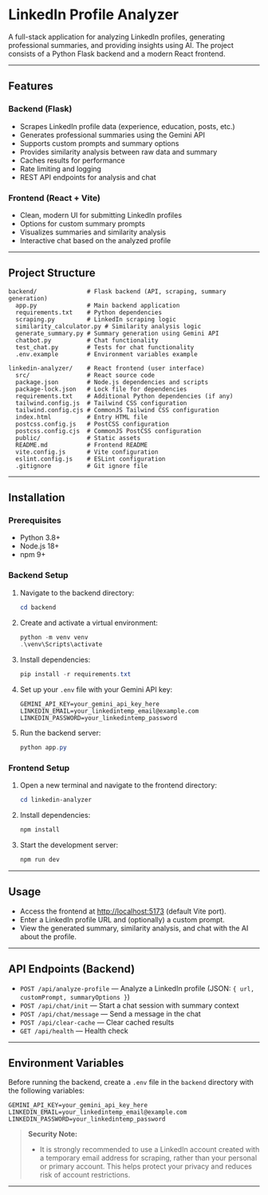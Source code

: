# LinkedIn Profile Analyzer

A full-stack application for analyzing LinkedIn profiles, generating professional summaries, and providing insights using AI. The project consists of a Python Flask backend and a modern React frontend.

---

## Features

### Backend (Flask)
- Scrapes LinkedIn profile data (experience, education, posts, etc.)
- Generates professional summaries using the Gemini API
- Supports custom prompts and summary options
- Provides similarity analysis between raw data and summary
- Caches results for performance
- Rate limiting and logging
- REST API endpoints for analysis and chat

### Frontend (React + Vite)
- Clean, modern UI for submitting LinkedIn profiles
- Options for custom summary prompts
- Visualizes summaries and similarity analysis
- Interactive chat based on the analyzed profile

---

## Project Structure

```
backend/              # Flask backend (API, scraping, summary generation)
  app.py              # Main backend application
  requirements.txt    # Python dependencies
  scraping.py         # LinkedIn scraping logic
  similarity_calculator.py # Similarity analysis logic
  generate_summary.py # Summary generation using Gemini API
  chatbot.py          # Chat functionality
  test_chat.py        # Tests for chat functionality
  .env.example        # Environment variables example

linkedin-analyzer/    # React frontend (user interface)
  src/                # React source code
  package.json        # Node.js dependencies and scripts
  package-lock.json   # Lock file for dependencies
  requirements.txt    # Additional Python dependencies (if any)
  tailwind.config.js  # Tailwind CSS configuration
  tailwind.config.cjs # CommonJS Tailwind CSS configuration
  index.html          # Entry HTML file
  postcss.config.js   # PostCSS configuration
  postcss.config.cjs  # CommonJS PostCSS configuration
  public/             # Static assets
  README.md           # Frontend README
  vite.config.js      # Vite configuration
  eslint.config.js    # ESLint configuration
  .gitignore          # Git ignore file
```

---

## Installation

### Prerequisites
- Python 3.8+
- Node.js 18+
- npm 9+

### Backend Setup
1. Navigate to the backend directory:
   ```powershell
   cd backend
   ```
2. Create and activate a virtual environment:
   ```powershell
   python -m venv venv
   .\venv\Scripts\activate
   ```
3. Install dependencies:
   ```powershell
   pip install -r requirements.txt
   ```
4. Set up your `.env` file with your Gemini API key:
   ```env
   GEMINI_API_KEY=your_gemini_api_key_here
   LINKEDIN_EMAIL=your_linkedintemp_email@example.com
   LINKEDIN_PASSWORD=your_linkedintemp_password
   ```
5. Run the backend server:
   ```powershell
   python app.py
   ```

### Frontend Setup
1. Open a new terminal and navigate to the frontend directory:
   ```powershell
   cd linkedin-analyzer
   ```
2. Install dependencies:
   ```powershell
   npm install
   ```
3. Start the development server:
   ```powershell
   npm run dev
   ```

---

## Usage
- Access the frontend at [http://localhost:5173](http://localhost:5173) (default Vite port).
- Enter a LinkedIn profile URL and (optionally) a custom prompt.
- View the generated summary, similarity analysis, and chat with the AI about the profile.

---

## API Endpoints (Backend)
- `POST /api/analyze-profile` — Analyze a LinkedIn profile (JSON: `{ url, customPrompt, summaryOptions }`)
- `POST /api/chat/init` — Start a chat session with summary context
- `POST /api/chat/message` — Send a message in the chat
- `POST /api/clear-cache` — Clear cached results
- `GET /api/health` — Health check

---

## Environment Variables

Before running the backend, create a `.env` file in the `backend` directory with the following variables:

```env
GEMINI_API_KEY=your_gemini_api_key_here
LINKEDIN_EMAIL=your_linkedintemp_email@example.com
LINKEDIN_PASSWORD=your_linkedintemp_password
```

> **Security Note:**
> - It is strongly recommended to use a LinkedIn account created with a temporary email address for scraping, rather than your personal or primary account. This helps protect your privacy and reduces risk of account restrictions.

---

